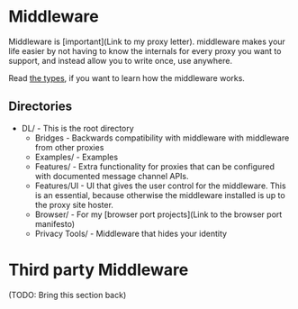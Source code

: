 # Middleware

Middleware is [important](Link to my proxy letter). middleware makes your life easier by not having to know the internals for every proxy you want to support, and instead allow you to write once, use anywhere.

Read [the types](types/index.d.ts), if you want to learn how the middleware works.

## Directories

- DL/ - This is the root directory
  - Bridges - Backwards compatibility with middleware with middleware from other proxies
  - Examples/ - Examples
  - Features/ - Extra functionality for proxies that can be configured with documented message channel APIs. 
  - Features/UI - UI that gives the user control for the middleware. This is an essential, because otherwise the middleware installed is up to the proxy site hoster.
  - Browser/ - For my [browser port projects](Link to the browser port manifesto)
  - Privacy Tools/ - Middleware that hides your identity
 
# Third party Middleware
(TODO: Bring this section back)
